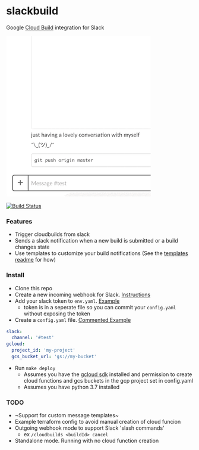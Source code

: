 # slackbuild
Google [Cloud Build](https://cloud.google.com/cloud-build/) integration for Slack

![slack notifications from cloud build](demo.gif)

[![Build Status](https://travis-ci.org/mmercedes/slackbuild.svg?branch=master)](https://travis-ci.org/mmercedes/slackbuild)

### Features

- Trigger cloudbuilds from slack
- Sends a slack notification when a new build is submitted or a build changes state
- Use templates to customize your build notifications (See the [templates readme](./templates/) for how)

### Install

- Clone this repo
- Create a new incoming webhook for Slack.  [Instructions](https://api.slack.com/incoming-webhooks)
- Add your slack token to `env.yaml`.  [Example](./env.example.yaml)
  * token is in a seperate file so you can commit your `config.yaml` without exposing the token
- Create a `config.yaml` file.  [Commented Example](./config.example.yaml)
```yaml
slack:
  channel: '#test'
gcloud:
  project_id: 'my-project'
  gcs_bucket_url: 'gs://my-bucket'
```
- Run `make deploy`
  * Assumes you have the [gcloud sdk](https://cloud.google.com/sdk/install) installed and permission to create cloud functions and gcs buckets in the gcp project set in config.yaml
  * Assumes you have python 3.7 installed

### TODO

- ~Support for custom message templates~
- Example terraform config to avoid manual creation of cloud funcion
- Outgoing webhook mode to support Slack 'slash commands'
  * ex `/cloudbuilds <buildId> cancel`
- Standalone mode. Running with no cloud function creation
